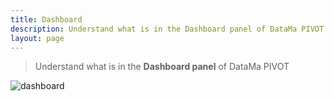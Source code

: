 ```yaml
---
title: Dashboard
description: Understand what is in the Dashboard panel of DataMa PIVOT.
layout: page
---
```


> Understand what is in the **Dashboard panel** of DataMa PIVOT

![dashboard]({{site.url}}/{{site.baseurl}}/core_app/old/pivot/web_application/images/pivotdashboard.png)
